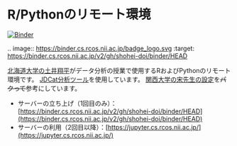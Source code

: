 # R/Pythonのリモート環境

[![Binder](https://binder.cs.rcos.nii.ac.jp/badge_logo.svg)](https://binder.cs.rcos.nii.ac.jp/v2/gh/shohei-doi/binder/HEAD)

.. image:: https://binder.cs.rcos.nii.ac.jp/badge_logo.svg
 :target: https://binder.cs.rcos.nii.ac.jp/v2/gh/shohei-doi/binder/HEAD

[北海道大学の土井翔平](https://shohei-doi.github.io/)がデータ分析の授業で使用するRおよびPythonのリモート環境です。
[JDCat分析ツール](https://meatwiki.nii.ac.jp/confluence/pages/viewpage.action?pageId=88607721)を使用しています。
[関西大学の宋先生の設定](https://github.com/JaehyunSong/Binder_R)を~~パクって~~参考にしています。

- サーバーの立ち上げ（1回目のみ）：[https://binder.cs.rcos.nii.ac.jp/v2/gh/shohei-doi/binder/HEAD](https://binder.cs.rcos.nii.ac.jp/v2/gh/shohei-doi/binder/HEAD)
- サーバーの利用（2回目以降）：[https://jupyter.cs.rcos.nii.ac.jp/](https://jupyter.cs.rcos.nii.ac.jp/)

